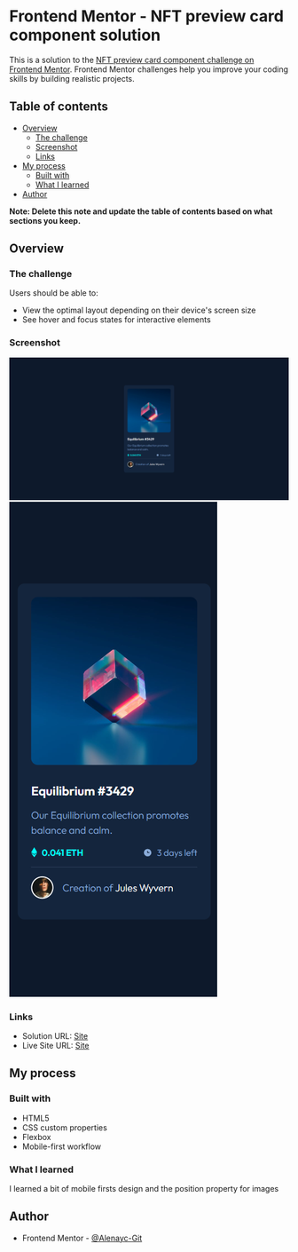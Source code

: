# Frontend Mentor - NFT preview card component solution

This is a solution to the [NFT preview card component challenge on Frontend Mentor](https://www.frontendmentor.io/challenges/nft-preview-card-component-SbdUL_w0U). Frontend Mentor challenges help you improve your coding skills by building realistic projects. 


## Table of contents

- [Overview](#overview)
  - [The challenge](#the-challenge)
  - [Screenshot](#screenshot)
  - [Links](#links)
- [My process](#my-process)
  - [Built with](#built-with)
  - [What I learned](#what-i-learned)
- [Author](#author)


**Note: Delete this note and update the table of contents based on what sections you keep.**

## Overview

### The challenge

Users should be able to:

- View the optimal layout depending on their device's screen size
- See hover and focus states for interactive elements

### Screenshot

![Desktop](./design/Desktop.png)
![Mobile](./design/Mobile.png)

### Links

- Solution URL: [Site](https://www.frontendmentor.io/solutions/nft-card-component-using-flexbox-U2r4POuq_o)
- Live Site URL: [Site](https://nftcardcomponentfm.netlify.app/)

## My process

### Built with

- HTML5
- CSS custom properties
- Flexbox
- Mobile-first workflow


### What I learned

I learned a bit of mobile firsts design and the position property for images


## Author

- Frontend Mentor - [@Alenayc-Git](https://www.frontendmentor.io/profile/Alenayc-Git)